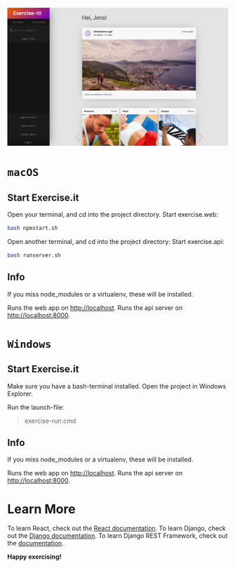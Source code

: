 ![Exercise.it](./exercise-web/public/feed.png)

# `macOS`

## Start Exercise.it

Open your terminal, and cd into the project directory.
Start exercise.web:

```bash
bash npmstart.sh
```

Open another terminal, and cd into the project directory:
Start exercise.api:

```bash
bash runserver.sh
```

## Info

If you miss node_modules or a virtualenv, these will be installed.

Runs the web app on [http://localhost](http://localhost).
Runs the api server on [http://localhost:8000](http://localhost:8000).

# `Windows`

## Start Exercise.it

Make sure you have a bash-terminal installed.
Open the project in Windows Explorer.

Run the launch-file:
> exercise-run.cmd

## Info

If you miss node_modules or a virtualenv, these will be installed.

Runs the web app on [http://localhost](http://localhost).
Runs the api server on [http://localhost:8000](http://localhost:8000).

# Learn More

To learn React, check out the [React documentation](https://reactjs.org/).
To learn Django, check out the [Django documentation](https://docs.djangoproject.com/en/3.0/).
To learn Django REST Framework, check out the [documentation](https://www.django-rest-framework.org/).

**Happy exercising!**